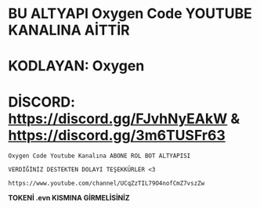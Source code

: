 # BU ALTYAPI Oxygen Code YOUTUBE KANALINA AİTTİR

# KODLAYAN: Oxygen

# DİSCORD: https://discord.gg/FJvhNyEAkW & https://discord.gg/3m6TUSFr63

`
Oxygen Code Youtube Kanalına ABONE ROL BOT ALTYAPISI
`

`
VERDİĞİNİZ DESTEKTEN DOLAYI TEŞEKKÜRLER <3
`

`
https://www.youtube.com/channel/UCqZzTIL79O4nofCmZ7vszZw
`


**TOKENİ .evn KISMINA GİRMELİSİNİZ**
